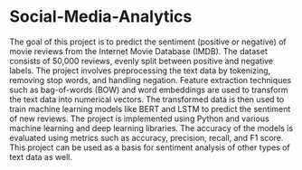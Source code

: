 # Social-Media-Analytics

The goal of this project is to predict the sentiment (positive or negative) of movie reviews from the Internet Movie Database (IMDB). The dataset consists of 50,000 reviews, evenly split between positive and negative labels. The project involves preprocessing the text data by tokenizing, removing stop words, and handling negation. Feature extraction techniques such as bag-of-words (BOW) and word embeddings are used to transform the text data into numerical vectors. The transformed data is then used to train machine learning models like BERT and LSTM to predict the sentiment of new reviews. The project is implemented using Python and various machine learning and deep learning libraries. The accuracy of the models is evaluated using metrics such as accuracy, precision, recall, and F1 score. This project can be used as a basis for sentiment analysis of other types of text data as well.
